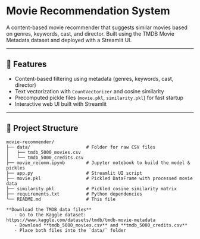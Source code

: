 # Movie Recommendation System

A content-based movie recommender that suggests similar movies based on genres, keywords, cast, and director. Built using the TMDB Movie Metadata dataset and deployed with a Streamlit UI.

---

## 🔧 Features
- Content-based filtering using metadata (genres, keywords, cast, director)  
- Text vectorization with `CountVectorizer` and cosine similarity  
- Precomputed pickle files (`movie.pkl`, `similarity.pkl`) for fast startup  
- Interactive web UI built with Streamlit  

---

## 📁 Project Structure
```text
movie-recommender/
├── data/                     # Folder for raw CSV files
│   ├── tmdb_5000_movies.csv
│   └── tmdb_5000_credits.csv
├── movie_recomm.ipynb        # Jupyter notebook to build the model & pickles
├── app.py                    # Streamlit UI script
├── movie.pkl                 # Pickled DataFrame with processed movie data
├── similarity.pkl            # Pickled cosine similarity matrix
├── requirements.txt          # Python dependencies
└── README.md                 # This file

**Download the TMDB data files**  
   - Go to the Kaggle dataset: https://www.kaggle.com/datasets/tmdb/tmdb-movie-metadata  
   - Download **tmdb_5000_movies.csv** and **tmdb_5000_credits.csv**  
   - Place both files into the `data/` folder
